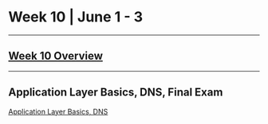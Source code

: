 # Week 10 | June 1 - 3
---
## [Week 10 Overview](https://seattleu.instructure.com/courses/1602598/pages/week-10-synopsis)
---
## Application Layer Basics, DNS, Final Exam

[Application Layer Basics, DNS](pages/applay.md) <br>
